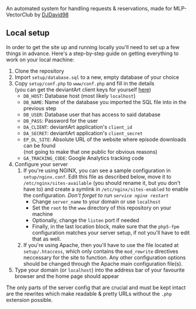 An automated system for handling requests & reservations, made for MLP-VectorClub by [DJDavid98](http://djdavid98.eu)

## Local setup

In order to get the site up and running locally you'll need to set up a few things in advance. Here's a step-by-step guide on getting everything to work on your local machine:

1. Clone the repository
2. Import `setup/database.sql` to a new, empty database of your choice
3. Copy `setup/conf.php` to `www/conf.php` and fill in the details<br>(you can get the deviantArt client keys for yourself [here](http://www.deviantart.com/developers/register))
	- `DB_HOST`: Database host (most likely `localhost`)
	- `DB_NAME`: Name of the database you imported the SQL file into in the previous step
	- `DB_USER`: Database user that has access to said database
	- `DB_PASS`: Password for the user
	- `DA_CLIENT`: deviantArt application's `client_id`
	- `DA_SECRET`: deviantArt application's `client_secret`
	- `EP_DL_SITE`: Absolute URL of the website where episode downloads can be found<br>(not going to make that one public for obvious reasons)
	- `GA_TRACKING_CODE`: Google Analytics tracking code
4. Configure your server
    1. If you're using NGINX, you can see a sample configuration in `setup/nginx.conf`. Edit this file as described below, move it to `/etc/nginx/sites-available` (you should rename it, but you don't have to) and create a symlink in `/etc/nginx/sites-enabled` to enable the configuration. *Don't forget to run `service nginx restart`*
        - Change `server_name` to your domain or use `localhost`
        - Set the `root` to the `www` directory of this repository on your machine
        - Optionally, change the `listen` port if needed
        - Finally, in the last location block, make sure that the `php5-fpm` configuration matches your server setup, if not you'll have to edit that as well.
    2. If you're using Apache, then you'll have to use the file located at `setup/.htaccess`, which only contains the `mod_rewrite` directives neccessary for the site to function. Any other configuration options should be changed through the Apache main configuration file(s).
5. Type your domain (or `localhost`) into the address bar of your favourite browser and the home page should appear

The only parts of the server config that are crucial and must be kept intact are the rewrites which make readable & pretty URLs without the `.php` extension possible.